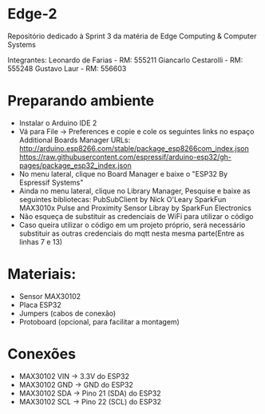 # Edge-2

Repositório dedicado à Sprint 3 da matéria de Edge Computing & Computer Systems

Integrantes:
Leonardo de Farias - RM: 555211
Giancarlo Cestarolli - RM: 555248
Gustavo Laur - RM: 556603

# Preparando ambiente
- Instalar o Arduino IDE 2
- Vá para File → Preferences e copie e cole os seguintes links no espaço Additional Boards Manager URLs:
http://arduino.esp8266.com/stable/package_esp8266com_index.json
https://raw.githubusercontent.com/espressif/arduino-esp32/gh-pages/package_esp32_index.json
- No menu lateral, clique no Board Manager e baixe o "ESP32 By Espressif Systems"
- Ainda no menu lateral, clique no Library Manager, Pesquise e baixe as seguintes bibliotecas:
PubSubClient by Nick O'Leary
SparkFun MAX3010x Pulse and Proximity Sensor Libray by SparkFun Electronics
- Não esqueça de substituir as credenciais de WiFi para utilizar o código
- Caso queira utilizar o código em um projeto próprio, será necessário substituir as outras credenciais do mqtt nesta mesma parte(Entre as linhas 7 e 13)

# Materiais:
- Sensor MAX30102
- Placa ESP32
- Jumpers (cabos de conexão)
- Protoboard (opcional, para facilitar a montagem)

# Conexões 
- MAX30102 VIN → 3.3V do ESP32
- MAX30102 GND → GND do ESP32
- MAX30102 SDA → Pino 21 (SDA) do ESP32
- MAX30102 SCL → Pino 22 (SCL) do ESP32
